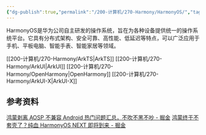 ```yaml
---
{"dg-publish":true,"permalink":"/200-计算机/270-Harmony/HarmonyOS/","tags":["OperatingSystem"],"noteIcon":""}
---
```


HarmonyOS是华为公司自主研发的操作系统，旨在为各种设备提供统一的操作系统平台。它具有分布式架构、安全可靠、高性能、低延迟等特点，可以广泛应用于手机、平板电脑、智能手表、智能家居等领域。

[[200-计算机/270-Harmony/ArkTS\|ArkTS]]
[[200-计算机/270-Harmony/ArkUI\|ArkUI]]
[[200-计算机/270-Harmony/OpenHarmony\|OpenHarmony]]
[[200-计算机/270-Harmony/ArkUI-X\|ArkUI-X]]


## 参考资料
[鸿蒙剥离 AOSP 不兼容 Android 热门问题汇总，不吹不黑不吵 - 掘金](https://juejin.cn/post/7266703104112607284?searchId=20231206095322D47C9533AC4E413C4C47)
[鸿蒙终于不套壳了？纯血 HarmonyOS NEXT 即将到来 - 掘金](https://juejin.cn/post/7264237761158643773?searchId=20231206095322D47C9533AC4E413C4C47)
